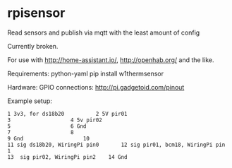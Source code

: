# rpisensor
Read sensors and publish via mqtt with the least amount of config

Currently broken.

For use with http://home-assistant.io/, http://openhab.org/ and the like.

Requirements:
python-yaml
pip install w1thermsensor

Hardware:
GPIO connections:
http://pi.gadgetoid.com/pinout

Example setup:
```
1 3v3, for ds18b20			2 5V pir01
3					4 5v pir02
5					6 Gnd
7					8
9 Gnd					10
11 sig ds18b20, WiringPi pin0		12 sig pir01, bcm18, WiringPi pin 1
13 	sig pir02, WiringPi pin2	14 Gnd
```
